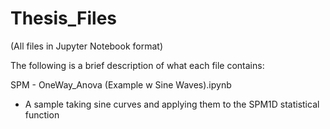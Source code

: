 # Thesis_Files
(All files in Jupyter Notebook format)


The following is a brief description of what each file contains:

SPM - OneWay_Anova (Example w Sine Waves).ipynb
- A sample taking sine curves and applying them to the SPM1D statistical function

